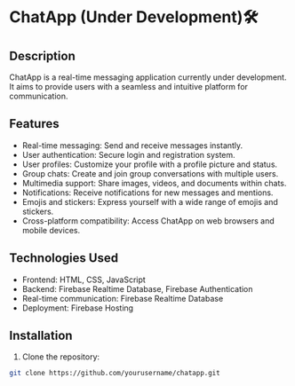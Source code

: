 # ChatApp (Under Development)🛠

## Description
ChatApp is a real-time messaging application currently under development. It aims to provide users with a seamless and intuitive platform for communication.

## Features
- Real-time messaging: Send and receive messages instantly.
- User authentication: Secure login and registration system.
- User profiles: Customize your profile with a profile picture and status.
- Group chats: Create and join group conversations with multiple users.
- Multimedia support: Share images, videos, and documents within chats.
- Notifications: Receive notifications for new messages and mentions.
- Emojis and stickers: Express yourself with a wide range of emojis and stickers.
- Cross-platform compatibility: Access ChatApp on web browsers and mobile devices.

## Technologies Used
- Frontend: HTML, CSS, JavaScript
- Backend: Firebase Realtime Database, Firebase Authentication
- Real-time communication: Firebase Realtime Database
- Deployment: Firebase Hosting

## Installation
1. Clone the repository:
```bash
git clone https://github.com/yourusername/chatapp.git
